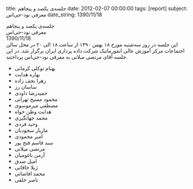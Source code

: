 title: جلسه‌ی یکصد و پنجاهم
date: 2012-02-07 00:00:00
tags: [report]
subject: معرفی نود-جی‌اس
date_string: 1390/11/18


<div class="title">
جلسه‌ی یکصد و پنجاهم
</div>

<div class="subject">
معرفی نود-جی‌اس
</div>

<div class="date">
1390/11/18
</div>

<div class="body">
این جلسه در روز سه‌شنبه مورخ ۱۸ بهمن ۱۳۹۰ از ساعت ۱۸ الی ۲۰ در محل
سالن اجتماعات مرکز آموزش عالی انفورماتیک شرکت داده پردازی ایران برگزار شد.
در این جلسه آقای مرتضی میلانی به معرفی نود-جی‌اس پرداختند.
</div>
<ul class="members bullet">
<li>بهنام توکلی کرمانی</li>
<li>بهاره هدایت</li>
<li>زهرا نجف زاده</li>
<li>ساسان رز</li>
<li>حمیدرضا داودی</li>
<li>محمود مسیح تهرانی</li>
<li>مصطفی میرموسوی</li>
<li>هدایت وطن خواه</li>
<li>محمد جهانگیری</li>
<li>وحید فردی</li>
<li>مازیار سجودیان</li>
<li>امیر محمودی</li>
<li>سید قاسم فتح پور</li>
<li>مرتضی میلانی</li>
<li>آرمن باغومیان</li>
<li>امیل صدق</li>
<li>ژیلا خاقانی</li>
<li>محمد افاضاتی</li>
<li>ناصر خلقی</li>
</ul>

<br />
<br />
